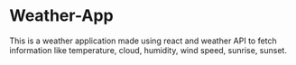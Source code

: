 # Weather-App
This is a weather application made using react and weather API to fetch information like temperature, cloud, humidity, wind speed, sunrise, sunset. 

